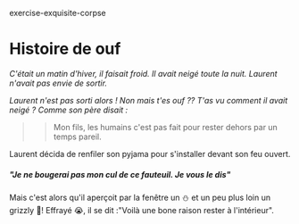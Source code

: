 exercise-exquisite-corpse
# Histoire de ouf

_C'était un matin d'hiver, il faisait froid._
_Il avait neigé toute la nuit._
_Laurent n'avait pas envie de sortir._

*Laurent n'est pas sorti alors !
Non mais t'es ouf ?? T'as vu comment il avait neigé ?
Comme son père disait :*
>> Mon fils, les humains c'est pas fait pour
>> rester dehors par un temps pareil.

Laurent décida de renfiler son pyjama pour s'installer devant son feu ouvert.
##### "Je ne bougerai pas mon cul de ce fauteuil. Je vous le dis"

Mais c'est alors qu'il aperçoit par la fenêtre un :snowman: et un peu plus loin un grizzly :bear:! Effrayé :sob:, il se dit :"Voilà une bone raison rester à l'intérieur".
